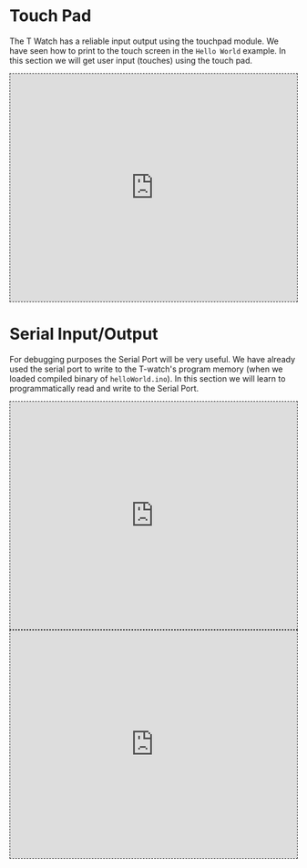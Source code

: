 # Touch Pad

The T Watch has a reliable input output using the touchpad module. We
have seen how to print to the touch screen in the `Hello World`
example. In this section we will get user input (touches) using the
touch pad.

<iframe style='border:1px dashed;width:
100%;height:400px;background:white'
src='https://www.onlinetool.io/gitoembed/widget?url=https%3A%2F%2Fgithub.com%2Ftejaswigowda%2FPtC-twatchIO%2Fblob%2Fmaster%2FTouchPad%2FTouchPad.ino'
id=''></iframe>


# Serial Input/Output

For debugging purposes the Serial Port will be very useful. We have already
used the serial port to write to the T-watch's program memory (when we
loaded compiled binary of `helloWorld.ino`). In this section we will learn to
programmatically read and write to the Serial Port.


<iframe style='border:1px dashed;width:
100%;height:400px;background:white'
src='https://www.onlinetool.io/gitoembed/widget?url=https%3A%2F%2Fgithub.com%2Ftejaswigowda%2FPtC-twatchIO%2Fblob%2Fmaster%2FSerialRead%2FSerialRead.ino'
id=''></iframe>


<iframe style='border:1px dashed;width:
100%;height:400px;background:white'
src='https://www.onlinetool.io/gitoembed/widget?url=https%3A%2F%2Fgithub.com%2Ftejaswigowda%2FPtC-twatchIO%2Fblob%2Fmaster%2FSerialReadtoScreen%2FSerialReadtoScreen.ino'
id=''></iframe>


